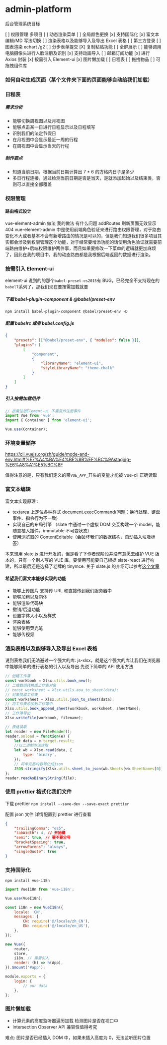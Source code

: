 # admin-platform

后台管理系统目标

[ ] 权限管理 多项目
[ ] 动态渲染菜单
[ ] 全局颜色更换
[x] 支持国际化
[x] 富文本编辑/MD 写法切换
[ ] 渲染表格以及能够导入及导出 Excel 表格
[ ] 第三方登录
[ ] 图表渲染 echart /g2
[ ] 分步表单提交
[X] 复制粘贴功能
[ ] 全屏展示
[ ] 能够调用电脑摄像头进行人脸注册及识别
[x] 支持动画导入
[ ] 邮箱订阅功能
[x] 进行 Axios 封装
[x] 按需引入 Element-ui
[x] 图片懒加载
[ ] 日程表
[ ] 拖拽物品
[ ] 可拖拽组件库

### 如何自动生成页面（某个文件夹下面的页面能够自动给我们加载）

### 日程表

##### 需求分析

-   能够切换周视图以及月视图
-   能够点击某一日进行日程显示以及日程填写
-   识别我们的法定节假日
-   在月视图中会显示最近一周的行程
-   在周视图中会显示当天的行程

##### 制作要点

-   知道当前日期，根据当前日期计算出 7 \* 6 的方格内日子是多少
-   多日行程连接，通过检测当前日期是否是当天，是就添加起始以及结束类，否则可以直接全部覆盖

### 权限管理

#### 路由格式设计

vue-element-admin 做法 我的做法 有什么问题 addRoutes 刷新页面无效显示 404
vue-element-admin 中是使用前端角色验证来进行路由权限管理，对于路由变化不大或者基本不会有新增路由的情况是可以的，但是我们知道我们很多项目其实都会涉及到权限管理这个功能，对于经常要增添功能的话使用角色验证就需要前端路由维护+后端权限维护两件事，而且如果要修改一下菜单的逻辑就更加麻烦了，因此在我的项目中，我的动态路由都是我根据后端返回的数据进行渲染。

### 按需引入 Element-ui

element-ui 说到的的那个`babel-preset-es2015`有 BUG，已经完全不支持现在的`babel7`系列了，那我们现在要按需加载就要

##### 下载 babel-plugin-component & @babel/preset-env

`npm install babel-plugin-component @babel/preset-env -D`

##### 配置 babelrc 或者 babel.config.js

```json
{
    "presets": [["@babel/preset-env", { "modules": false }]],
    "plugins": [
        [
            "component",
            {
                "libraryName": "element-ui",
                "styleLibraryName": "theme-chalk"
            }
        ]
    ]
}
```

##### 引入按需加载组件

```javascript
// 按需注册Element-ui 不需另外注册事件
import Vue from 'vue';
import { Container } from 'element-ui';

Vue.use(Container);
```

### 环境变量储存

https://cli.vuejs.org/zh/guide/mode-and-env.html#%E7%A4%BA%E4%BE%8B%EF%BC%9Astaging-%E6%A8%A1%E5%BC%8F

值得注意的是，只有我们定义的带`VUE_APP_`开头的变量才能被 vue-cli 正确读取

### 富文本编辑

富文本实现原理：

-   textarea 上定位各种样式 document.execCommand(问题：换行处理、键盘事件、指令行为不一致)
-   实现自己的布局引擎 （slate 中通过一个虚拟 DOM 交互构建一个 model，能随意植入插件，immutable 不可变状态）
-   使用浏览器的 ContentEditable（会破坏我们的数据结构，自动插入垃圾标签）

本来想用 slate.js 进行开发的，但是看了下作者现阶段并没有意愿去维护 VUE 版本的，只有一个别人写的 VUE 库，要使用可能要自己根据 slate-react 进行构建，所以最后还是选择了老牌的 tinymce. 关于 slate.js 的介绍可以参考[这个文章](https://juejin.cn/post/6844903504478208007)

#### 希望我们富文本能够实现的功能

-   能够上传图片 支持传 URL 和直接传到我们服务器中
-   能够加粗以及斜体
-   能够渲染代码块
-   撤销/后退功能
-   设置字体大小以及样式
-   渲染表格
-   能够使用荧光笔
-   能够传视频

### 渲染表格以及能够导入及导出 Excel 表格

说到表格我们无法避过一个强大的库: js-xlsx，就是这个强大的库让我们在浏览器中能够简单的进行表格的引入以及导出.先说下简单的 API 使用方法

```javascript
// 创建工作簿
const workbook = Xlsx.utils.book_new();
// 二维数组转换成工作表对象
// const worksheet = Xlsx.utils.aoa_to_sheet(data);
// 对象换成工作表
const worksheet = Xlsx.utils.json_to_sheet(data);
// 将工作表添加到工作簿中
Xlsx.utils.book_append_sheet(workbook, worksheet, sheetName);
// 工作簿导出
Xlsx.writeFile(workbook, filename);

// 表格读取
let reader = new FileReader();
reader.onload = function(e) {
    let data = e.target.result;
    //以二进制方法读取
    let wb = Xlsx.read(data, {
        type: 'binary',
    });
    // 将单元格内容转化成json
    JSON.stringify(Xlsx.utils.sheet_to_json(wb.Sheets[wb.SheetNames[0]]));
};
reader.readAsBinaryString(file);
```

### 使用 prettier 格式化我们文件

下载 prettier
`npm install --save-dev --save-exact prettier`

配置 json 文件
详情配置到 prettier 进行查看

```json
{
    "trailingComma": "es5",
    "tabWidth": 4, // 开始键
    "semi": true, // 要不要分号
    "bracketSpacing": true,
    "arrowParens": "always",
    "singleQuote": true
}
```

### 支持国际化

`npm install vue-i18n`

```javascript
import VueI18n from 'vue-i18n';

Vue.use(VueI18n);

const i18n = new VueI18n({
    locale: 'CN',
    messages: {
        CN: require('@/locale/zh_CN'),
        EN: require('@/locale/en_US'),
    },
});

new Vue({
    router,
    store,
    i18n, // 需要引入
    render: (h) => h(App),
}).$mount('#app');
```

```javascript
module.exports = {
    login: {
        // our data
    },
};
```

### 图片懒加载

-   计算元素的高度监听器遍历加载
    检测图片是否在视口中
-   Intersection Observer API 兼容性值得考究

难点: 图片是否已经插入 DOM 中，如果未插入高度为 0，无法监听图片位置
